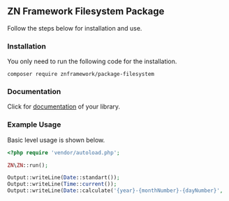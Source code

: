 <h2>ZN Framework Filesystem Package</h2>
<p>
Follow the steps below for installation and use.
</p>

<h3>Installation</h3>
<p>
You only need to run the following code for the installation.
</p>

```
composer require znframework/package-filesystem
```

<h3>Documentation</h3>
<p>
Click for <a href="https://docs.znframework.com/dosya-sistemi/yukleme-kutuphanesi">documentation</a> of your library.
</p>

<h3>Example Usage</h3>
<p>
Basic level usage is shown below.
</p>

```php
<?php require 'vendor/autoload.php';

ZN\ZN::run();

Output::writeLine(Date::standart());
Output::writeLine(Time::current());
Output::writeLine(Date::calculate('{year}-{monthNumber}-{dayNumber}', '30 day'));
```
